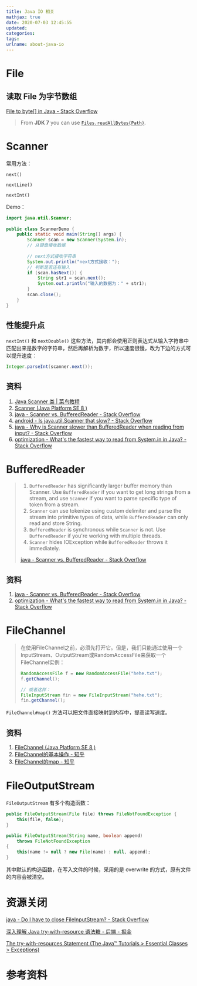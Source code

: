 ```yaml
---
title: Java IO 相关
mathjax: true
date: 2020-07-03 12:45:55
updated:
categories:
tags:
urlname: about-java-io
---
```




<!-- more -->

# File



## 读取 File 为字节数组

[File to byte[] in Java - Stack Overflow](https://stackoverflow.com/questions/858980/file-to-byte-in-java)

> From **JDK 7** you can use [`Files.readAllBytes(Path)`](http://docs.oracle.com/javase/7/docs/api/java/nio/file/Files.html#readAllBytes(java.nio.file.Path)).



# Scanner

常用方法：

`next()` 

`nextLine()`

`nextInt()`



Demo：

```java
import java.util.Scanner; 
 
public class ScannerDemo {
    public static void main(String[] args) {
        Scanner scan = new Scanner(System.in);
        // 从键盘接收数据
 
        // next方式接收字符串
        System.out.println("next方式接收：");
        // 判断是否还有输入
        if (scan.hasNext()) {
            String str1 = scan.next();
            System.out.println("输入的数据为：" + str1);
        }
        scan.close();
    }
}
```



## 性能提升点

`nextInt()` 和 `nextDouble()` 这些方法，其内部会使用正则表达式从输入字符串中匹配出来是数字的字符串，然后再解析为数字，所以速度很慢，改为下边的方式可以提升速度：

```java
Integer.parseInt(scanner.next());
```





## 资料

1. [Java Scanner 类 | 菜鸟教程](https://www.runoob.com/java/java-scanner-class.html)
2. [Scanner (Java Platform SE 8 )](https://docs.oracle.com/javase/8/docs/api/java/util/Scanner.html)
3. [java - Scanner vs. BufferedReader - Stack Overflow](https://stackoverflow.com/questions/2231369/scanner-vs-bufferedreader)
4. [android - Is java.util.Scanner that slow? - Stack Overflow](https://stackoverflow.com/questions/2446805/is-java-util-scanner-that-slow/4423027)
5. [java - Why is Scanner slower than BufferedReader when reading from input? - Stack Overflow](https://stackoverflow.com/questions/21797573/why-is-scanner-slower-than-bufferedreader-when-reading-from-input)
6. [optimization - What's the fastest way to read from System.in in Java? - Stack Overflow](https://stackoverflow.com/questions/7049011/whats-the-fastest-way-to-read-from-system-in-in-java)



# BufferedReader



> 1. `BufferedReader` has significantly larger buffer memory than Scanner. Use `BufferedReader` if you want to get long strings from a stream, and use `Scanner` if you want to parse specific type of token from a stream.
> 2. `Scanner` can use tokenize using custom delimiter and parse the stream into primitive types of data, while `BufferedReader` can only read and store String.
> 3. `BufferedReader` is synchronous while `Scanner` is not. Use `BufferedReader` if you're working with multiple threads.
> 4. `Scanner` hides IOException while `BufferedReader` throws it immediately.
>
> [java - Scanner vs. BufferedReader - Stack Overflow](https://stackoverflow.com/questions/2231369/scanner-vs-bufferedreader)





## 资料

1. [java - Scanner vs. BufferedReader - Stack Overflow](https://stackoverflow.com/questions/2231369/scanner-vs-bufferedreader)
2. [optimization - What's the fastest way to read from System.in in Java? - Stack Overflow](https://stackoverflow.com/questions/7049011/whats-the-fastest-way-to-read-from-system-in-in-java)





# FileChannel

> 在使用FileChannel之前，必须先打开它。但是，我们只能通过使用一个InputStream、OutputStream或RandomAccessFile来获取一个FileChannel实例：
>
> ```java
> RandomAccessFile f = new RandomAccessFile("hehe.txt");
> f.getChannel();
> 
> // 或者这样：
> FileInputStream fin = new FileInputStream("hehe.txt");
> fin.getChannel();
> ```



`FileChannel#map()` 方法可以把文件直接映射到内存中，提高读写速度。





## 资料

1. [FileChannel (Java Platform SE 8 )](https://docs.oracle.com/javase/8/docs/api/java/nio/channels/FileChannel.html)
2. [FileChannel的基本操作 - 知乎](https://zhuanlan.zhihu.com/p/27650977)
3. [FileChannel的map - 知乎](https://zhuanlan.zhihu.com/p/27698585)



# FileOutputStream



`FileOutputStream` 有多个构造函数：

```java
public FileOutputStream(File file) throws FileNotFoundException {
    this(file, false);
}

public FileOutputStream(String name, boolean append)
    throws FileNotFoundException
{
    this(name != null ? new File(name) : null, append);
}
```



其中默认的构造函数，在写入文件的时候，采用的是 overwrite 的方式，原有文件的内容会被清空。







# 资源关闭

[java - Do I have to close FileInputStream? - Stack Overflow](https://stackoverflow.com/questions/5090937/do-i-have-to-close-fileinputstream)

[深入理解 Java try-with-resource 语法糖 - 后端 - 掘金](https://juejin.im/entry/57f73e81bf22ec00647dacd0)

[The try-with-resources Statement (The Java™ Tutorials > Essential Classes > Exceptions)](https://docs.oracle.com/javase/tutorial/essential/exceptions/tryResourceClose.html)







# 参考资料